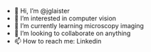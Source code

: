 - 👋 Hi, I’m @jglaister
- 👀 I’m interested in computer vision
- 🌱 I’m currently learning microscopy imaging
- 💞️ I’m looking to collaborate on anything
- 📫 How to reach me: Linkedin

<!---
jglaister/jglaister is a ✨ special ✨ repository because its `README.md` (this file) appears on your GitHub profile.
You can click the Preview link to take a look at your changes.
--->
